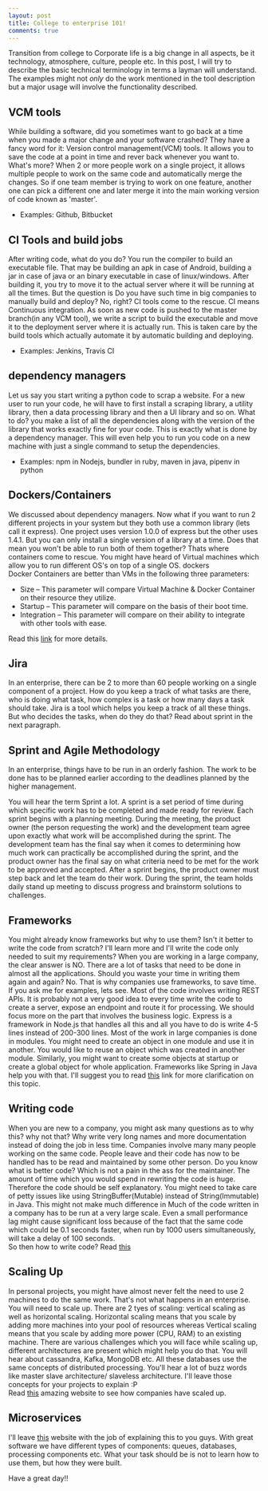 ```yaml
---
layout: post
title: College to enterprise 101!
comments: true
---
```


Transition from college to Corporate life is a big change in all aspects, be it technology, atmosphere, culture, people etc.
In this post, I will try to describe the basic technical terminology in terms a layman will understand. The examples might not _only_ do the work mentioned in the tool description but a major usage will involve the functionality described. 

## VCM tools
While building a software, did you sometimes want to go back at a time when you made a major change and your software crashed? They have a fancy word for it: Version control management(VCM) tools. It allows you to save the code at a point in time and rever back whenever you want to.
What's more? When 2 or more people work on a single project, it allows multiple people to work on the same code and automatically merge the changes. So if one team member is trying to work on one feature, another one can pick a different one and later merge it into the main working version of code known as 'master'.
- Examples: Github, Bitbucket

## CI Tools and build jobs
After writing code, what do you do? You run the compiler to build an executable file. That may be building an apk in case of Android, building a jar in case of java or an binary executable in case of linux/windows. After building it, you try to move it to the actual server where it will be running at all the times. But the question is Do you have such time in big companies to manually build and deploy? No, right? CI tools come to the rescue. CI means Continuous integration. As soon as new code is pushed to the master branch(in any VCM tool), we write a script to build the executable and move it to the deployment server where it is actually run. This is taken care by the build tools which actually automate it by automatic building and deploying.
- Examples: Jenkins, Travis CI

## dependency managers
Let us say you start writing a python code to scrap a website. For a new user to run your code, he will have to first install a scraping library, a utility library, then a data processing library and then a UI library and so on. What to do? you make a list of all the dependencies along with the version of the library that works exactly fine for your code. This is exactly what is done by a dependency manager. This will even help you to run you code on a new machine with just a single command to setup the dependencies.
- Examples: npm in Nodejs, bundler in ruby, maven in java, pipenv in python

## Dockers/Containers
We discussed about dependency managers. Now what if you want to run 2 different projects in your system but they both use a common library (lets call it express). One project uses version 1.0.0 of express but the other uses 1.4.1. But you can only install a single version of a library at a time. Does that mean you won't be able to run both of them together? Thats where containers come to rescue. You might have heard of Virtual machines which allow you to run different OS's on top of a single OS. dockers  
Docker Containers are better than VMs in the following three parameters:
- Size – This parameter will compare Virtual Machine & Docker Container on their resource they utilize.
- Startup – This parameter will compare on the basis of their boot time.
- Integration – This parameter will compare on their ability to integrate with other tools with ease.

Read this [link](https://www.quora.com/What-is-Docker-Please-explain-it-in-simple-terms) for more details.

## Jira
In an enterprise, there can be 2 to more than 60 people working on a single component of a project. How do you keep a track of what tasks are there, who is doing what task, how complex is a task or how many days a task should take. Jira is a tool which helps you keep a track of all these things. But who decides the tasks, when do they do that? Read about sprint in the next paragraph.

## Sprint and Agile Methodology
In an enterprise, things have to be run in an orderly fashion. The work to be done has to be planned earlier according to the deadlines planned by the higher management. 

You will hear the term Sprint a lot. A sprint is a set period of time during which specific work has to be completed and made ready for review. Each sprint begins with a planning meeting. During the meeting, the product owner (the person requesting the work) and the development team agree upon exactly what work will be accomplished during the sprint. The development team has the final say when it comes to determining how much work can practically be accomplished during the sprint, and the product owner has the final say on what criteria need to be met for the work to be approved and accepted. After a sprint begins, the product owner must step back and let the team do their work. During the sprint, the team holds daily stand up meeting to discuss progress and brainstorm solutions to challenges.

## Frameworks
You might already know frameworks but why to use them? Isn't it better to write the code from scratch? I'll learn more and I'll write the code only needed to suit my requirements? When you are working in a large company, the clear answer is NO. There are a lot of tasks that need to be done in almost all the applications. Should you waste your time in writing them again and again? No. That is why companies use frameworks, to save time. If you ask me for examples, lets see. Most of the code involves writing REST APIs. It is probably not a very good idea to every time write the code to create a server, expose an endpoint and route it for processing. We should focus more on the part that involves the business logic. Express is a framework in Node.js that handles all this and all you have to do is write 4-5 lines instead of 200-300 lines. Most of the work in large companies is done in modules. You might need to create an object in one module and use it in another. You would like to reuse an object which was created in another module. Similarly, you might want to create some objects at startup or create a global object for whole application. Frameworks like Spring in Java help you with that. I'll suggest you to read [this](http://www.tutorialsteacher.com/ioc/dependency-injection) link for more clarification on this topic.

## Writing code
When you are new to a company, you might ask many questions as to why this? why not that? Why write very long names and more documentation instead of doing the job in less time. Companies involve many many people working on the same code. People leave and their code has now to be handled has to be read and maintained by some other person. Do you know what is better code? Which is not a pain in the ass for the maintainer. The amount of time which you would spend in rewriting the code is huge. Therefore the code should be self explanatory. You might need to take care of petty issues like using StringBuffer(Mutable) instead of String(Immutable) in Java. This might not make much difference in  Much of the code written in a company has to be run at a very large scale. Even a small performance lag might cause significant loss because of the fact that the same code which could be 0.1 seconds faster, when run by 1000 users simultaneously, will take a delay of 100 seconds.  
So then how to write code? Read [this](https://12factor.net/)

## Scaling Up
In personal projects, you might have almost never felt the need to use 2 machines to do the same work. That's not what happens in an enterprise. You will need to scale up. There are 2 tyes of scaling: vertical scaling as well as horizontal scaling. Horizontal scaling means that you scale by adding more machines into your pool of resources whereas Vertical scaling means that you scale by adding more power (CPU, RAM) to an existing machine. There are various challenges which you will face while scaling up, different architectures are present which might help you do that. You will hear about cassandra, Kafka, MongoDB etc. All these databases use the same concepts of distributed processing. You'll hear a lot of buzz words like master slave architecture/ slaveless architecture. I'll leave those concepts for your projects to explain :P  
Read [this](http://highscalability.com/) amazing website to see how companies have scaled up. 

## Microservices
I'll leave [this](https://dzone.com/articles/microservices-vs-soa-2) website with the job of explaining this to you guys. 
With great software we have different types of components: queues, databases, processing components etc. What your task should be is not to learn how to use them, but how they were built.

Have a great day!!